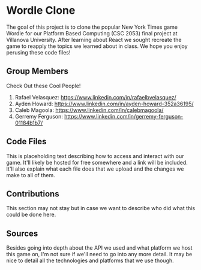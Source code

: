 # Wordle Clone
The goal of this project is to clone the popular New York Times game Wordle for our Platform Based Computing (CSC 2053) final project at Villanova University. After learning about React we sought recreate the game to reapply the topics we learned about in class. We hope you enjoy perusing these code files!

## Group Members
Check Out these Cool People!
1. Rafael Velasquez: https://www.linkedin.com/in/rafaelbvelasquez/
2. Ayden Howard: https://www.linkedin.com/in/ayden-howard-352a36195/
3. Caleb Magoola: https://www.linkedin.com/in/calebmagoola/
4. Gerremy Ferguson: https://www.linkedin.com/in/gerremy-ferguson-01184b1b7/

## Code Files
This is placeholding text describing how to access and interact with our game. It'll likely be hosted for free somewhere and a link will be included. It'll also explain what each file does that we upload and the changes we make to all of them.

## Contributions
This section may not stay but in case we want to describe who did what this could be done here.

## Sources
Besides going into depth about the API we used and what platform we host this game on, I'm not sure if we'll need to go into any more detail. It may be nice to detail all the technologies and platforms that we use though.
